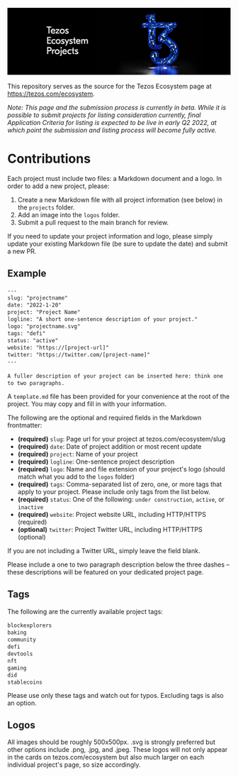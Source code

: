 ![Tezos Ecosystem Projects](TezosEcosystem.png)

This repository serves as the source for the Tezos Ecosystem page at https://tezos.com/ecosystem.

*Note: This page and the submission process is currently in beta. While it is possible to submit projects for listing consideration currently, final Application Criteria for listing is expected to be live in early Q2 2022, at which point the submission and listing process will become fully active.*

# Contributions

Each project must include two files: a Markdown document and a logo. In order to add a new project, please:

1) Create a new Markdown file with all project information (see below) in the `projects` folder.
2) Add an image into the `logos` folder.
3) Submit a pull request to the main branch for review.

If you need to update your project information and logo, please simply update your existing Markdown file (be sure to update the date) and submit a new PR.


## Example
```
---
slug: "projectname"
date: "2022-1-20"
project: "Project Name"
logline: "A short one-sentence description of your project."
logo: "projectname.svg"
tags: "defi"
status: "active"
website: "https://[project-url]"
twitter: "https://twitter.com/[project-name]"
---

A fuller description of your project can be inserted here: think one to two paragraphs. 
```

A `template.md` file has been provided for your convenience at the root of the project. You may copy and fill in with your information.

The following are the optional and required fields in the Markdown frontmatter:

- **(required)** `slug`: Page url for your project at tezos.com/ecosystem/slug
- **(required)** `date`: Date of project addition or most recent update
- **(required)** `project`: Name of your project
- **(required)** `logline`: One-sentence project description
- **(required)** `logo`: Name and file extension of your project's logo (should match what you add to the `logos` folder)
- **(required)** `tags`: Comma-separated list of zero, one, or more tags that apply to your project. Please include only tags from the list below.
- **(required)** `status`: One of the following: `under construction`, `active`, or `inactive`
- **(required)** `website`: Project website URL, including HTTP/HTTPS (required)
- **(optional)** `twitter`: Project Twitter URL, including HTTP/HTTPS (optional)

If you are not including a Twitter URL, simply leave the field blank.

Please include a one to two paragraph description below the three dashes – these descriptions will be featured on your dedicated project page. 

## Tags

The following are the currently available project tags:

```
blockexplorers
baking
community
defi
devtools
nft
gaming
did
stablecoins
```

Please use only these tags and watch out for typos. Excluding tags is also an option. 

## Logos

All images should be roughly 500x500px. .svg is strongly preferred but other options include .png, .jpg, and .jpeg. These logos will not only appear in the cards on tezos.com/ecosystem but also much larger on each individual project's page, so size accordingly.
